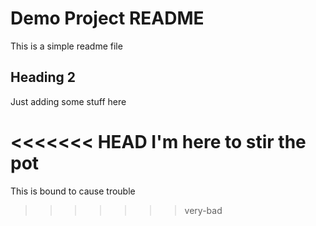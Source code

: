 # Demo Project README

This is a simple readme file

## Heading 2

Just adding some stuff here

<<<<<<< HEAD
I'm here to stir the pot
=======
This is bound to cause trouble

>>>>>>> very-bad
